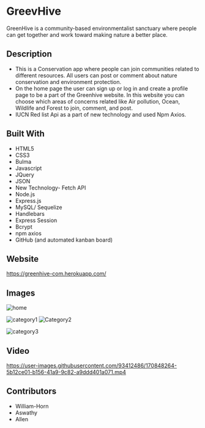 
# GreevHive
GreenHive is a community-based environmentalist sanctuary where people can get together and work toward making nature a better place.
## Description
* This is a Conservation app where people can join communities related to different resources. All users can post or comment about nature conservation and    environment protection.
 * On the home page the user can sign up or log in and create a profile page to be a part of the Greenhive website. In this website you can choose which areas of concerns related like Air pollution, Ocean, Wildlife and Forest to join, comment, and post.
 * IUCN Red list Api as a part of new technology and used  Npm Axios.
## Built With
* HTML5
* CSS3
* Bulma
* Javascript
* JQuery
* JSON
* New Technology- Fetch API
* Node.js
* Express.js
* MySQL/ Sequelize
* Handlebars
* Express Session
* Bcrypt
* npm axios
* GitHub (and automated kanban board)
## Website
 https://greenhive-com.herokuapp.com/
## Images
![home](https://user-images.githubusercontent.com/93412486/170847997-82edcdc1-b936-46a2-92df-85415382d767.PNG)

![category1](https://user-images.githubusercontent.com/93412486/170847999-77c43ac8-1774-479d-bf93-840005d763d6.PNG)
![Category2](https://user-images.githubusercontent.com/93412486/170848000-89f5d221-9ddf-4063-9e47-c894a28417df.PNG)

![category3](https://user-images.githubusercontent.com/93412486/170848010-0e732fe3-b784-4dba-8ea5-8b0ca0ca06fd.PNG)

## Video

https://user-images.githubusercontent.com/93412486/170848264-5b12ce01-b156-41a9-9c82-a9ddd401a071.mp4

## Contributors
* William-Horn
* Aswathy
* Allen
